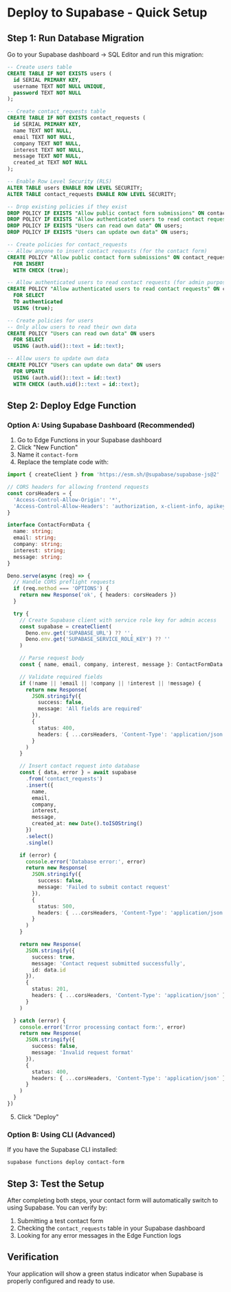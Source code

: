# Deploy to Supabase - Quick Setup

## Step 1: Run Database Migration

Go to your Supabase dashboard → SQL Editor and run this migration:

```sql
-- Create users table
CREATE TABLE IF NOT EXISTS users (
  id SERIAL PRIMARY KEY,
  username TEXT NOT NULL UNIQUE,
  password TEXT NOT NULL
);

-- Create contact_requests table
CREATE TABLE IF NOT EXISTS contact_requests (
  id SERIAL PRIMARY KEY,
  name TEXT NOT NULL,
  email TEXT NOT NULL,
  company TEXT NOT NULL,
  interest TEXT NOT NULL,
  message TEXT NOT NULL,
  created_at TEXT NOT NULL
);

-- Enable Row Level Security (RLS)
ALTER TABLE users ENABLE ROW LEVEL SECURITY;
ALTER TABLE contact_requests ENABLE ROW LEVEL SECURITY;

-- Drop existing policies if they exist
DROP POLICY IF EXISTS "Allow public contact form submissions" ON contact_requests;
DROP POLICY IF EXISTS "Allow authenticated users to read contact requests" ON contact_requests;
DROP POLICY IF EXISTS "Users can read own data" ON users;
DROP POLICY IF EXISTS "Users can update own data" ON users;

-- Create policies for contact_requests
-- Allow anyone to insert contact requests (for the contact form)
CREATE POLICY "Allow public contact form submissions" ON contact_requests
  FOR INSERT 
  WITH CHECK (true);

-- Allow authenticated users to read contact requests (for admin purposes)
CREATE POLICY "Allow authenticated users to read contact requests" ON contact_requests
  FOR SELECT 
  TO authenticated 
  USING (true);

-- Create policies for users
-- Only allow users to read their own data
CREATE POLICY "Users can read own data" ON users
  FOR SELECT 
  USING (auth.uid()::text = id::text);

-- Allow users to update own data
CREATE POLICY "Users can update own data" ON users
  FOR UPDATE 
  USING (auth.uid()::text = id::text)
  WITH CHECK (auth.uid()::text = id::text);
```

## Step 2: Deploy Edge Function

### Option A: Using Supabase Dashboard (Recommended)

1. Go to Edge Functions in your Supabase dashboard
2. Click "New Function"
3. Name it `contact-form`
4. Replace the template code with:

```typescript
import { createClient } from 'https://esm.sh/@supabase/supabase-js@2'

// CORS headers for allowing frontend requests
const corsHeaders = {
  'Access-Control-Allow-Origin': '*',
  'Access-Control-Allow-Headers': 'authorization, x-client-info, apikey, content-type',
}

interface ContactFormData {
  name: string;
  email: string;
  company: string;
  interest: string;
  message: string;
}

Deno.serve(async (req) => {
  // Handle CORS preflight requests
  if (req.method === 'OPTIONS') {
    return new Response('ok', { headers: corsHeaders })
  }

  try {
    // Create Supabase client with service role key for admin access
    const supabase = createClient(
      Deno.env.get('SUPABASE_URL') ?? '',
      Deno.env.get('SUPABASE_SERVICE_ROLE_KEY') ?? ''
    )

    // Parse request body
    const { name, email, company, interest, message }: ContactFormData = await req.json()

    // Validate required fields
    if (!name || !email || !company || !interest || !message) {
      return new Response(
        JSON.stringify({
          success: false,
          message: 'All fields are required'
        }),
        {
          status: 400,
          headers: { ...corsHeaders, 'Content-Type': 'application/json' }
        }
      )
    }

    // Insert contact request into database
    const { data, error } = await supabase
      .from('contact_requests')
      .insert({
        name,
        email,
        company,
        interest,
        message,
        created_at: new Date().toISOString()
      })
      .select()
      .single()

    if (error) {
      console.error('Database error:', error)
      return new Response(
        JSON.stringify({
          success: false,
          message: 'Failed to submit contact request'
        }),
        {
          status: 500,
          headers: { ...corsHeaders, 'Content-Type': 'application/json' }
        }
      )
    }

    return new Response(
      JSON.stringify({
        success: true,
        message: 'Contact request submitted successfully',
        id: data.id
      }),
      {
        status: 201,
        headers: { ...corsHeaders, 'Content-Type': 'application/json' }
      }
    )

  } catch (error) {
    console.error('Error processing contact form:', error)
    return new Response(
      JSON.stringify({
        success: false,
        message: 'Invalid request format'
      }),
      {
        status: 400,
        headers: { ...corsHeaders, 'Content-Type': 'application/json' }
      }
    )
  }
})
```

5. Click "Deploy"

### Option B: Using CLI (Advanced)

If you have the Supabase CLI installed:

```bash
supabase functions deploy contact-form
```

## Step 3: Test the Setup

After completing both steps, your contact form will automatically switch to using Supabase. You can verify by:

1. Submitting a test contact form
2. Checking the `contact_requests` table in your Supabase dashboard
3. Looking for any error messages in the Edge Function logs

## Verification

Your application will show a green status indicator when Supabase is properly configured and ready to use.